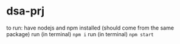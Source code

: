 # dsa-prj

to run: have nodejs and npm installed (should come from the same package)
run (in terminal) `npm i`
run (in terminal) `npm start`